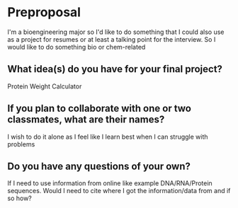 # Preproposal

I'm a bioengineering major so I'd like to do something that I could also use as a project for resumes or at least a talking point for the interview.
So I would like to do something bio or chem-related

## What idea(s) do you have for your final project?

Protein Weight Calculator

## If you plan to collaborate with one or two classmates, what are their names?

I wish to do it alone as I feel like I learn best when I can struggle with problems 

## Do you have any questions of your own?

If I need to use information from online like example DNA/RNA/Protein sequences. Would I need to cite where I got the information/data from and if so how?
